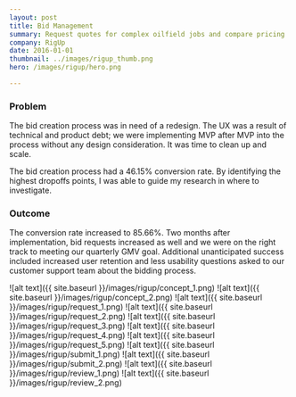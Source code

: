 ```yaml
---
layout: post
title: Bid Management
summary: Request quotes for complex oilfield jobs and compare pricing
company: RigUp
date: 2016-01-01
thumbnail: ../images/rigup_thumb.png
hero: /images/rigup/hero.png

---
```


### Problem
The bid creation process was in need of a redesign. The UX was a result of technical and product debt; we were implementing MVP after MVP into the process without any design consideration. It was time to clean up and scale.

The bid creation process had a 46.15% conversion rate. By identifying the highest dropoffs points, I was able to guide my research in where to investigate.


### Outcome
The conversion rate increased to 85.66%. Two months after implementation, bid requests increased as well and we were on the right track to meeting our quarterly GMV goal. Additional unanticipated success included increased user retention and less usability questions asked to our customer support team about the bidding process.

![alt text]({{ site.baseurl }}/images/rigup/concept_1.png)
![alt text]({{ site.baseurl }}/images/rigup/concept_2.png)
![alt text]({{ site.baseurl }}/images/rigup/request_1.png)
![alt text]({{ site.baseurl }}/images/rigup/request_2.png)
![alt text]({{ site.baseurl }}/images/rigup/request_3.png)
![alt text]({{ site.baseurl }}/images/rigup/request_4.png)
![alt text]({{ site.baseurl }}/images/rigup/request_5.png)
![alt text]({{ site.baseurl }}/images/rigup/submit_1.png)
![alt text]({{ site.baseurl }}/images/rigup/submit_2.png)
![alt text]({{ site.baseurl }}/images/rigup/review_1.png)
![alt text]({{ site.baseurl }}/images/rigup/review_2.png)









